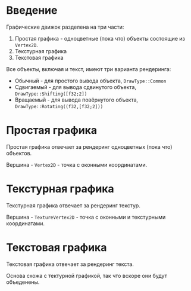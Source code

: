 # Введение

Графические движок разделена на три части:
1. Простая графика - одноцветные (пока что) объекты состоящие из `Vertex2D`.
2. Текстурная графика
3. Текстовая графика

Все объекты, включая и текст, имеют три варианта рендеринга:
 - Обычный - для простого вывода объекта, `DrawType::Common`
 - Сдвигаемый - для вывода сдвинутого объекта, `DrawType::Shifting([f32;2])`
 - Вращаемый - для вывода повёрнутого объекта, `DrawType::Rotating((f32,[f32;2]))`

# Простая графика

Простая графика отвечает за рендеринг одноцветных (пока что) объектов.

Вершина - `Vertex2D` - точка с оконными координатами.

# Текстурная графика

Текстурная графика отвечает за рендеринг текстур.

Вершина - `TextureVertex2D` - точка с оконными и текстурными координатами.

# Текстовая графика

Текстовая графика отвечает за рендеринг текста.

Основа схожа с тектурной графикой, так что вскоре они будут объеденены.